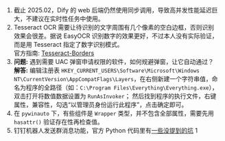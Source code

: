 1. 截止 2025.02，Dify 的 web 后端仍然使用同步调用，导致高并发性能延迟巨大，不建议在实时性任务中使用。
2. Tesseract OCR 需要让待识别的文字周围有几个像素的空白边框，否则识别效果会很差。据说 EasyOCR 识别数字的效果更好，不过本人没有实际验证，而是用 Tesseract 指定了数字识别模式。  
   官方指南: [Tesseract-Borders](https://tesseract-ocr.github.io/tessdoc/ImproveQuality.html#:~:text=lines%20are%20horizontal.-,Borders,-Missing%20borders)
3. **问题:** 遇到需要 UAC 弹窗申请权限的软件，如何规避弹窗，让它自动通过？  
    **解答:** 编辑注册表 `HKEY_CURRENT_USERS\Software\Microsoft\Windows NT\CurrentVersion\AppCompatFlags\Layers`，在右侧新建一个字符串值，命名为程序的全路径（如：`C:\Program Files\Everything\Everything.exe`），双击打开将数值数据设置为 `RunAsInvoker`；
   然后找到程序的执行文件，右键属性，兼容性，勾选“以管理员身份运行此程序”，点击确定即可。
4. 在 `pywinauto` 下，有些组件是 `Wrapper` 类型，并不包含全部属性，需要先用 `hasattr()` 验证存在性再检查值。
5. 钉钉机器人发送群消息功能，官方 Python 代码里有[一些没提到的坑](https://blog.csdn.net/mccgodlov/article/details/120759933)
1